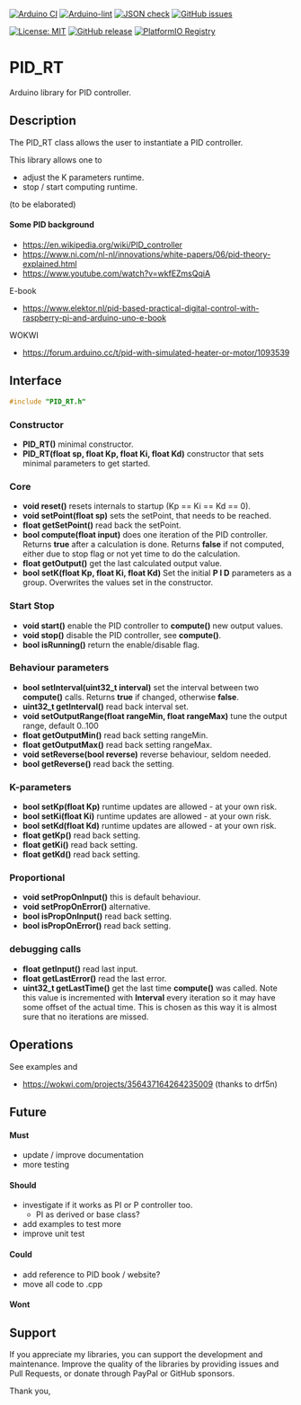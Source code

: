 
[![Arduino CI](https://github.com/RobTillaart/PID_RT/workflows/Arduino%20CI/badge.svg)](https://github.com/marketplace/actions/arduino_ci)
[![Arduino-lint](https://github.com/RobTillaart/PID_RT/actions/workflows/arduino-lint.yml/badge.svg)](https://github.com/RobTillaart/PID_RT/actions/workflows/arduino-lint.yml)
[![JSON check](https://github.com/RobTillaart/PID_RT/actions/workflows/jsoncheck.yml/badge.svg)](https://github.com/RobTillaart/PID_RT/actions/workflows/jsoncheck.yml)
[![GitHub issues](https://img.shields.io/github/issues/RobTillaart/PID_RT.svg)](https://github.com/RobTillaart/PID_RT/issues)

[![License: MIT](https://img.shields.io/badge/license-MIT-green.svg)](https://github.com/RobTillaart/PID_RT/blob/master/LICENSE)
[![GitHub release](https://img.shields.io/github/release/RobTillaart/PID_RT.svg?maxAge=3600)](https://github.com/RobTillaart/PID_RT/releases)
[![PlatformIO Registry](https://badges.registry.platformio.org/packages/robtillaart/library/PID_RT.svg)](https://registry.platformio.org/libraries/robtillaart/PID_RT)


# PID_RT

Arduino library for PID controller.


## Description

The PID_RT class allows the user to instantiate a PID controller.

This library allows one to 
- adjust the K parameters runtime.
- stop / start computing runtime.

(to be elaborated)


#### Some PID background

- https://en.wikipedia.org/wiki/PID_controller
- https://www.ni.com/nl-nl/innovations/white-papers/06/pid-theory-explained.html
- https://www.youtube.com/watch?v=wkfEZmsQqiA

E-book
- https://www.elektor.nl/pid-based-practical-digital-control-with-raspberry-pi-and-arduino-uno-e-book

WOKWI
- https://forum.arduino.cc/t/pid-with-simulated-heater-or-motor/1093539


## Interface

```cpp
#include "PID_RT.h"
```

### Constructor

- **PID_RT()** minimal constructor.
- **PID_RT(float sp, float Kp, float Ki, float Kd)** constructor that sets minimal parameters to get started.


### Core

- **void reset()** resets internals to startup (Kp == Ki == Kd == 0).
- **void setPoint(float sp)** sets the setPoint, that needs to be reached.
- **float getSetPoint()** read back the setPoint.
- **bool compute(float input)** does one iteration of the PID controller. 
Returns **true** after a calculation is done. 
Returns **false** if not computed, either due to stop flag or not yet time to do the calculation.
- **float getOutput()** get the last calculated output value. 
- **bool setK(float Kp, float Ki, float Kd)** Set the initial **P I D** parameters as a group.
Overwrites the values set in the constructor.


### Start Stop

- **void start()** enable the PID controller to **compute()** new output values.
- **void stop()** disable the PID controller, see **compute()**.
- **bool isRunning()** return the enable/disable flag.


### Behaviour parameters

- **bool setInterval(uint32_t interval)** set the interval between two **compute()** calls. 
Returns **true** if changed, otherwise **false**.
- **uint32_t getInterval()** read back interval set.
- **void setOutputRange(float rangeMin, float rangeMax)** tune the output range, default 0..100
- **float getOutputMin()** read back setting rangeMin.
- **float getOutputMax()** read back setting rangeMax.
- **void setReverse(bool reverse)** reverse behaviour, seldom needed.
- **bool getReverse()** read back the setting.


### K-parameters

- **bool setKp(float Kp)** runtime updates are allowed - at your own risk.
- **bool setKi(float Ki)** runtime updates are allowed - at your own risk.
- **bool setKd(float Kd)** runtime updates are allowed - at your own risk.
- **float getKp()** read back setting.
- **float getKi()** read back setting.
- **float getKd()** read back setting.


### Proportional

- **void setPropOnInput()** this is default behaviour.
- **void setPropOnError()** alternative.
- **bool isPropOnInput()** read back setting.
- **bool isPropOnError()** read back setting.


### debugging calls

- **float getInput()** read last input.
- **float getLastError()** read the last error.
- **uint32_t getLastTime()** get the last time **compute()** was called.
Note this value is incremented with **Interval** every iteration so it 
may have some offset of the actual time. This is chosen as this way it is 
almost sure that no iterations are missed. 


## Operations

See examples and 
- https://wokwi.com/projects/356437164264235009  (thanks to drf5n)


## Future

#### Must

- update / improve documentation
- more testing

#### Should

- investigate if it works as PI or P controller too.
  - PI as derived or base class?
- add examples to test more
- improve unit test

#### Could

- add reference to PID book / website?
- move all code to .cpp

#### Wont


## Support

If you appreciate my libraries, you can support the development and maintenance.
Improve the quality of the libraries by providing issues and Pull Requests, or
donate through PayPal or GitHub sponsors.

Thank you,

